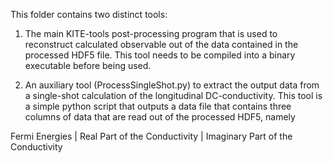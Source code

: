 This folder contains two distinct tools:

1) The main KITE-tools post-processing program that is used to reconstruct calculated observable out of the data contained in the processed HDF5 file. This tool needs to be compiled into a binary executable before being used.

2) An auxiliary tool (ProcessSingleShot.py) to extract the output data from a single-shot calculation of the longitudinal DC-conductivity. This tool is a simple python script that outputs a data file that contains three columns of data that are read out of the processed HDF5, namely

Fermi Energies    |   Real Part of the Conductivity   |   Imaginary Part of the Conductivity
